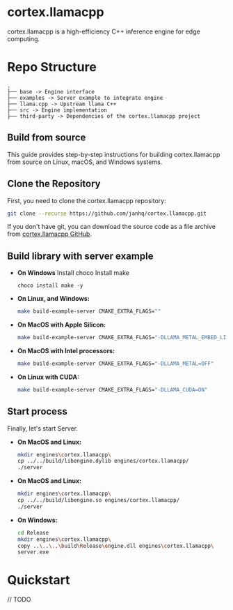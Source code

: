 # cortex.llamacpp
cortex.llamacpp is a high-efficiency C++ inference engine for edge computing.

# Repo Structure
```
.
├── base -> Engine interface
├── examples -> Server example to integrate engine
├── llama.cpp -> Upstream llama C++
├── src -> Engine implementation
├── third-party -> Dependencies of the cortex.llamacpp project
```

## Build from source

This guide provides step-by-step instructions for building cortex.llamacpp from source on Linux, macOS, and Windows systems.

## Clone the Repository

First, you need to clone the cortex.llamacpp repository:

```bash
git clone --recurse https://github.com/janhq/cortex.llamacpp.git
```

If you don't have git, you can download the source code as a file archive from [cortex.llamacpp GitHub](https://github.com/janhq/cortex.llamacpp). 

## Build library with server example
- **On Windows**
  Install choco
  Install make
  ```
  choco install make -y
  ```

- **On Linux, and Windows:**

  ```bash
  make build-example-server CMAKE_EXTRA_FLAGS=""
  ```
  
- **On MacOS with Apple Silicon:**

  ```bash
  make build-example-server CMAKE_EXTRA_FLAGS="-DLLAMA_METAL_EMBED_LIBRARY=ON"
  ```

- **On MacOS with Intel processors:**

  ```bash
  make build-example-server CMAKE_EXTRA_FLAGS="-DLLAMA_METAL=OFF"
  ```

- **On Linux with CUDA:**

  ```bash
  make build-example-server CMAKE_EXTRA_FLAGS="-DLLAMA_CUDA=ON"
  ```

## Start process

Finally, let's start Server.
- **On MacOS and Linux:**

  ```bash
  mkdir engines\cortex.llamacpp\
  cp ../../build/libengine.dylib engines/cortex.llamacpp/
  ./server
  ```

- **On MacOS and Linux:**

  ```bash
  mkdir engines\cortex.llamacpp\
  cp ../../build/libengine.so engines/cortex.llamacpp/
  ./server
  ```

- **On Windows:**

  ```bash
  cd Release
  mkdir engines\cortex.llamacpp\
  copy ..\..\..\build\Release\engine.dll engines\cortex.llamacpp\
  server.exe
  ```
# Quickstart
// TODO